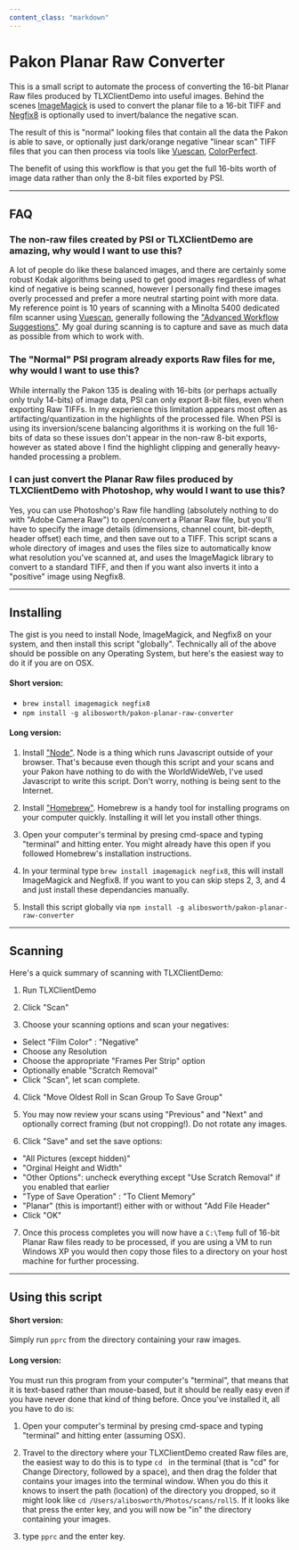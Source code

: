 ```yaml
---
content_class: "markdown"
---
```


# Pakon Planar Raw Converter

This is a small script to automate the process of converting the 16-bit Planar Raw files produced by TLXClientDemo into useful images.  Behind the scenes [ImageMagick](http://www.imagemagick.org/) is used to convert the planar file to a 16-bit TIFF and [Negfix8](https://sites.google.com/site/negfix/) is optionally used to invert/balance the negative scan.

The result of this is "normal" looking files that contain all the data the Pakon is able to save, or optionally just dark/orange negative "linear scan" TIFF files that you can then process via tools like [Vuescan](http://www.hamrick.com/), [ColorPerfect](http://www.c-f-systems.com/Plug-ins.html).

The benefit of using this workflow is that you get the full 16-bits worth of image data rather than only the 8-bit files exported by PSI.

---------------------

## FAQ

### The non-raw files created by PSI or TLXClientDemo are amazing, why would I want to use this?

A lot of people do like these balanced images, and there are certainly some robust Kodak algorithms being used to get good images regardless of what kind of negative is being scanned, however I personally find these images overly processed and prefer a more neutral starting point with more data. My reference point is 10 years of scanning with a Minolta 5400 dedicated film scanner using [Vuescan](https://www.hamrick.com/), generally following the ["Advanced Workflow Suggestions"](https://www.hamrick.com/vuescan/html/vuesc16.htm).  My goal during scanning is to capture and save as much data as possible from which to work with.

### The "Normal" PSI program already exports Raw files for me, why would I want to use this?

While internally the Pakon 135 is dealing with 16-bits (or perhaps actually only truly 14-bits) of image data, PSI can only export 8-bit files, even when exporting Raw TIFFs.  In my experience this limitation appears most often as artifacting/quantization in the highlights of the processed file.  When PSI is using its inversion/scene balancing algorithms it is working on the full 16-bits of data so these issues don't appear in the non-raw 8-bit exports, however as stated above I find the highlight clipping and generally heavy-handed processing a problem.

### I can just convert the Planar Raw files produced by TLXClientDemo with Photoshop, why would I want to use this?

Yes, you can use Photoshop's Raw file handling (absolutely nothing to do with "Adobe Camera Raw") to open/convert a Planar Raw file, but you'll have to specify the image details (dimensions, channel count, bit-depth, header offset) each time, and then save out to a TIFF.  This script scans a whole directory of images and uses the files size to automatically know what resolution you've scanned at, and uses the ImageMagick library to convert to a standard TIFF, and then if you want also inverts it into a "positive" image using Negfix8.

----------------------------------

## Installing

The gist is you need to install Node, ImageMagick, and Negfix8 on your system, and then install this script "globally".  Technically all of the above should be possible on any Operating System, but here's the easiest way to do it if you are on OSX.

#### Short version:

* `brew install imagemagick negfix8`
* `npm install -g alibosworth/pakon-planar-raw-converter`



#### Long version:

1) Install ["Node"](https://nodejs.org/en/download/).  Node is a thing which runs Javascript outside of your browser. That's because even though this script and your scans and your Pakon have nothing to do with the WorldWideWeb, I've used Javascript to write this script.  Don't worry, nothing is being sent to the Internet.

2) Install ["Homebrew"](http://brew.sh/). Homebrew is a handy tool for installing programs on your computer quickly.  Installing it will let you install other things.

3) Open your computer's terminal by presing cmd-space and typing "terminal" and hitting enter.  You might already have this open if you followed Homebrew's installation instructions.

4) In your terminal type `brew install imagemagick negfix8`, this will install ImageMagick and Negfix8.  If you want to you can skip steps 2, 3, and 4 and just install these dependancies manually.

5) Install this script globally via `npm install -g alibosworth/pakon-planar-raw-converter`

------------------

## Scanning

Here's a quick summary of scanning with TLXClientDemo:

1) Run TLXClientDemo

2) Click "Scan"

3) Choose your scanning options and scan your negatives:

* Select "Film Color" :  "Negative"
* Choose any Resolution
* Choose the appropriate "Frames Per Strip" option
* Optionally enable "Scratch Removal"
* Click "Scan", let scan complete.

4) Click "Move Oldest Roll in Scan Group To Save Group"

5) You may now review your scans using "Previous" and "Next" and optionally correct framing (but not cropping!). Do not rotate any images.

6) Click "Save" and set the save options:

* "All Pictures (except hidden)"
* "Orginal Height and Width"
* "Other Options": uncheck everything except "Use Scratch Removal" if you enabled that earlier
* "Type of Save Operation" : "To Client Memory"
* "Planar" (this is important!) either with or without "Add File Header"
* Click "OK"

7) Once this process completes you will now have a `C:\Temp` full of 16-bit Planar Raw files ready to be processed, if you are using a VM to run Windows XP you would then copy those files to a directory on your host machine for further processing.

---------------



## Using this script

#### Short version:

Simply run `pprc` from the directory containing your raw images.

#### Long version:

You must run this program from your computer's "terminal", that means that it is text-based rather than mouse-based, but it should be really easy even if you have never done that kind of thing before.  Once you've installed it, all you have to do is:

1) Open your computer's terminal by presing cmd-space and typing "terminal" and hitting enter (assuming OSX).

2) Travel to the directory where your TLXClientDemo created Raw files are, the easiest way to do this is to type `cd `  in the terminal (that is "cd" for Change Directory, followed by a space), and then drag the folder that contains your images into the terminal window.  When you do this it knows to insert the path (location) of the directory you dropped, so it might look like `cd /Users/alibosworth/Photos/scans/roll5`.  If it looks like that press the enter key, and you will now be "in" the directory containing your images.

3) type `pprc` and the enter key.
